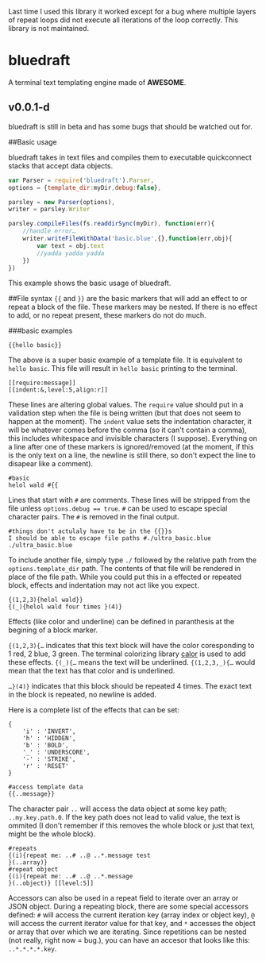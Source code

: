 Last time I used this library it worked except for a bug where multiple layers of repeat loops did not execute all iterations of the loop correctly. This library is not maintained.

bluedraft
=========

A terminal text templating engine made of **AWESOME**.

## v0.0.1-d

bluedraft is still in beta and has some bugs that should be watched out for.

##Basic usage

bluedraft takes in text files and compiles them to executable quickconnect stacks that accept data objects.

```javascript
var Parser = require('bluedraft').Parser,
options = {template_dir:myDir,debug:false},

parsley = new Parser(options),
writer = parsley.Writer

parsley.compileFiles(fs.readdirSync(myDir), function(err){
	//handle error…
	writer.writeFileWithData('basic.blue',{},function(err,obj){
		var text = obj.text
		//yadda yadda yadda
	})
})
```

This example shows the basic usage of bluedraft.

##File syntax
`{{` and `}}` are the basic markers that will add an effect to or repeat a block of the file. These markers may be nested. If there is no effect to add, or no repeat present, these markers do not do much.

###basic examples

```
{{hello basic}}
```
The above is a super basic example of a template file. It is equivalent to `hello basic`. This file will result in `hello basic` printing to the terminal.

```
[[require:message]]
[[indent:&,level:5,align:r]]
```

These lines are altering global values. The `require` value should put in a validation step when the file is being written (but that does not seem to happen at the moment). The `indent` value sets the indentation character, it will be whatever comes before the comma (so it can't contain a comma), this includes whitespace and invisible characters (I suppose). Everything on a line after one of these markers is ignored/removed (at the moment, if this is the only text on a line, the newline is still there, so don't expect the line to disapear like a comment).

```
#basic
helol wald #{{
```

Lines that start with `#` are comments. These lines will be stripped from the file unless `options.debug == true`. `#` can be used to escape special character pairs. The `#` is removed in the final output.

```
#things don't actulaly have to be in the {{}}s
I should be able to escape file paths #./ultra_basic.blue
./ultra_basic.blue
```

To include another file, simply type `./` followed by the relative path from the `options.template_dir` path. The contents of that file will be rendered in place of the file path. While you could put this in a effected or repeated block, effects and indentation may not act like you expect.

```
{(1,2,3){helol wald}}
{(_){helol wald four times }(4)}
```

Effects (like color and underline) can be defined in paranthesis at the begining of a block marker.

`{(1,2,3){…` indicates that this text block will have the color coresponding to 1 red, 2 blue, 3 green. The terminal colorizing library [calor](https://github.com/pagodajosh/calor) is used to add these effects. `{(_){…` means the text will be underlined. `{(1,2,3,_){…` would mean that the text has that color and is underlined.

`…}(4)}` indicates that this block should be repeated 4 times. The exact text in the block is repeated, no newline is added.

Here is a complete list of the effects that can be set:

```
{
    'i' : 'INVERT',
    'h' : 'HIDDEN',
    'b' : 'BOLD',
    '_' : 'UNDERSCORE',
    '-' : 'STRIKE',
    'r' : 'RESET'
}
```

```
#access template data
{{..message}}
```

The character pair `..` will access the data object at some key path; `..my.key.path.0`. If the key path does not lead to valid value, the text is ommited (I don't remember if this removes the whole block or just that text, might be the whole block).

```
#repeats
{(i){repeat me: ..# ..@ ..*.message test
}(..array)}
#repeat object
{(i){repeat me: ..# ..@ ..*.message
}(..object)} [[level:5]]
```

Accessors can also be used in a repeat field to iterate over an array or JSON object. During a repeating block, there are some special accessors defined: `#` will access the current iteration key (array index or object key), `@` will access the current iterator value for that key, and `*` accesses the object or array that over which we are iterating. Since repetitions can be nested (not really, right now = bug.), you can have an accesor that looks like this: `..*.*.*.*.key`.
